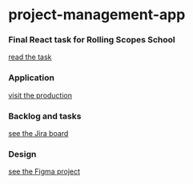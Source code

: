 # project-management-app

### Final React task for Rolling Scopes School
[read the task](https://github.com/rolling-scopes-school/tasks/blob/master/tasks/react/final-task-project-management-app.md)

### Application
[visit the production](https://silly-hamster-21bd82.netlify.app/)

### Backlog and tasks
[see the Jira board](https://sergej-mangilev.atlassian.net/jira/software/projects/RFT/boards/5)

### Design
[see the Figma project](https://www.figma.com/file/oWYum5CpSmmReFCYA60mA0/React-final-task---alldone?node-id=292%3A972)

